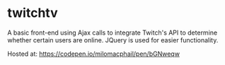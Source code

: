 # twitchtv

A basic front-end using Ajax calls to integrate Twitch's API to determine whether certain users are online. JQuery is used for easier functionality.

Hosted at: https://codepen.io/milomacphail/pen/bGNweqw
